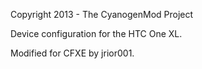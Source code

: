 Copyright 2013 - The CyanogenMod Project

Device configuration for the HTC One XL.

Modified for CFXE by jrior001.
